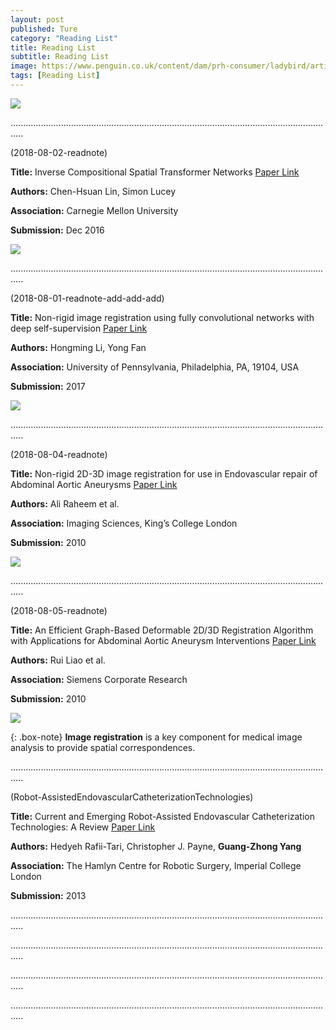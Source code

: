 ```yaml
---
layout: post
published: Ture
category: "Reading List"
title: Reading List
subtitle: Reading List
image: https://www.penguin.co.uk/content/dam/prh-consumer/ladybird/articles/2016/2017/apr/DaddyPigReading_Learning-(2).png
tags: [Reading List]
---
```

![](https://www.penguin.co.uk/content/dam/prh-consumer/ladybird/articles/2016/2017/apr/DaddyPigReading_Learning-(2).png)


.................................................................................................................................

(2018-08-02-readnote)

**Title:** Inverse Compositional Spatial Transformer Networks [Paper Link](https://arxiv.org/abs/1612.03897)

**Authors:** Chen-Hsuan Lin, Simon Lucey

**Association:** Carnegie Mellon University

**Submission:** Dec 2016

![](https://ai2-s2-public.s3.amazonaws.com/figures/2017-08-08/89ac47c1628d89d10549068467671e8e4ff13115/5-Figure5-1.png)

.................................................................................................................................

(2018-08-01-readnote-add-add-add)

**Title:** Non-rigid image registration using fully convolutional networks with deep self-supervision [Paper Link](https://warwick.ac.uk/fac/sci/dcs/events/past/miua2010/proceedings/paper_32.pdf)

**Authors:** Hongming Li, Yong Fan

**Association:** University of Pennsylvania, Philadelphia, PA, 19104, USA

**Submission:** 2017

![](https://ai2-s2-public.s3.amazonaws.com/figures/2017-08-08/b99d31cd6cf75d36804a152d4d8f972b00c48478/3-Figure1-1.png)

.................................................................................................................................

(2018-08-04-readnote)


**Title:** Non-rigid 2D-3D image registration for use in Endovascular repair of Abdominal Aortic Aneurysms [Paper Link](https://warwick.ac.uk/fac/sci/dcs/events/past/miua2010/proceedings/paper_32.pdf)

**Authors:** Ali Raheem et al.

**Association:** Imaging Sciences, King’s College London

**Submission:** 2010

![](https://encrypted-tbn0.gstatic.com/images?q=tbn:ANd9GcTqBFfr8BmEclkwHkvrQUzH-9fNAIabff1fbIv4H5Zzd9l5Kmnh) 


.................................................................................................................................

(2018-08-05-readnote)

**Title:** An Efficient Graph-Based Deformable 2D/3D Registration Algorithm with Applications for Abdominal Aortic Aneurysm Interventions [Paper Link](https://link.springer.com/content/pdf/10.1007/978-3-642-15699-1_59.pdf)

**Authors:** Rui Liao et al.

**Association:** Siemens Corporate Research

**Submission:** 2010

![](https://www.researchgate.net/profile/Shun_Miao/publication/260349574/figure/fig6/AS:297266561732610@1447885279075/Graph-based-deformable-projection-to-volume-registration-for-AAA-stenting-source-98_Q320.jpg) 

{: .box-note}
**Image registration** is a key component for medical image analysis to provide spatial correspondences.

.................................................................................................................................

(Robot-AssistedEndovascularCatheterizationTechnologies)

**Title:** Current and Emerging Robot-Assisted Endovascular Catheterization Technologies: A Review [Paper Link](https://link.springer.com/content/pdf/10.1007%2Fs10439-013-0946-8.pdf)

**Authors:** Hedyeh Rafii-Tari, Christopher J. Payne, **Guang-Zhong Yang**

**Association:** The Hamlyn Centre for Robotic Surgery, Imperial College London

**Submission:** 2013

.................................................................................................................................


.................................................................................................................................



.................................................................................................................................



.................................................................................................................................

